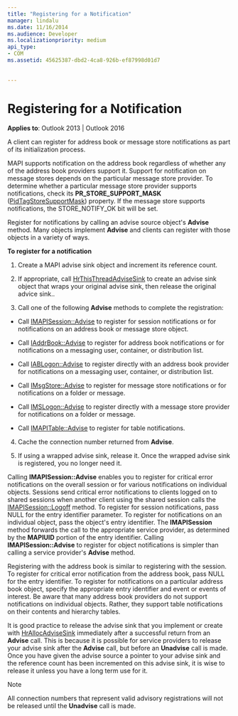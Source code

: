 ```yaml
---
title: "Registering for a Notification"
manager: lindalu
ms.date: 11/16/2014
ms.audience: Developer
ms.localizationpriority: medium
api_type:
- COM
ms.assetid: 45625387-dbd2-4ca8-926b-ef87998d01d7
 
 
---
```


# Registering for a Notification

**Applies to**: Outlook 2013 | Outlook 2016
  
A client can register for address book or message store notifications as part of its initialization process.
  
MAPI supports notification on the address book regardless of whether any of the address book providers support it. Support for notification on message stores depends on the particular message store provider. To determine whether a particular message store provider supports notifications, check its **PR_STORE_SUPPORT_MASK** ([PidTagStoreSupportMask](pidtagstoresupportmask-canonical-property.md)) property. If the message store supports notifications, the STORE_NOTIFY_OK bit will be set.
  
Register for notifications by calling an advise source object's **Advise** method. Many objects implement **Advise** and clients can register with those objects in a variety of ways.
  
 **To register for a notification**
  
1. Create a MAPI advise sink object and increment its reference count.

2. If appropriate, call [HrThisThreadAdviseSink](hrthisthreadadvisesink.md) to create an advise sink object that wraps your original advise sink, then release the original advice sink..

3. Call one of the following **Advise** methods to complete the registration:

- Call [IMAPISession::Advise](imapisession-advise.md) to register for session notifications or for notifications on an address book or message store object.

- Call [IAddrBook::Advise](iaddrbook-advise.md) to register for address book notifications or for notifications on a messaging user, container, or distribution list.

- Call [IABLogon::Advise](iablogon-advise.md) to register directly with an address book provider for notifications on a messaging user, container, or distribution list.

- Call [IMsgStore::Advise](imsgstore-advise.md) to register for message store notifications or for notifications on a folder or message.

- Call [IMSLogon::Advise](imslogon-advise.md) to register directly with a message store provider for notifications on a folder or message.

- Call [IMAPITable::Advise](imapitable-advise.md) to register for table notifications.

4. Cache the connection number returned from **Advise**.

5. If using a wrapped advise sink, release it. Once the wrapped advise sink is registered, you no longer need it.

Calling **IMAPISession::Advise** enables you to register for critical error notifications on the overall session or for various notifications on individual objects. Sessions send critical error notifications to clients logged on to shared sessions when another client using the shared session calls the [IMAPISession::Logoff](imapisession-logoff.md) method. To register for session notifications, pass NULL for the entry identifier parameter. To register for notifications on an individual object, pass the object's entry identifier. The **IMAPISession** method forwards the call to the appropriate service provider, as determined by the **MAPIUID** portion of the entry identifier. Calling **IMAPISession::Advise** to register for object notifications is simpler than calling a service provider's **Advise** method.
  
Registering with the address book is similar to registering with the session. To register for critical error notification from the address book, pass NULL for the entry identifier. To register for notifications on a particular address book object, specify the appropriate entry identifier and event or events of interest. Be aware that many address book providers do not support notifications on individual objects. Rather, they support table notifications on their contents and hierarchy tables.
  
It is good practice to release the advise sink that you implement or create with [HrAllocAdviseSink](hrallocadvisesink.md) immediately after a successful return from an **Advise** call. This is because it is possible for service providers to release your advise sink after the **Advise** call, but before an **Unadvise** call is made. Once you have given the advise source a pointer to your advise sink and the reference count has been incremented on this advise sink, it is wise to release it unless you have a long term use for it.
  
> [!NOTE]
> All connection numbers that represent valid advisory registrations will not be released until the **Unadvise** call is made.
  